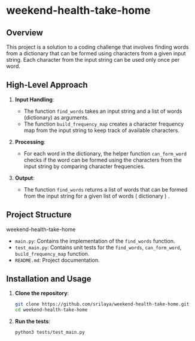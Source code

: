 # weekend-health-take-home

## Overview

This project is a solution to a coding challenge that involves finding words from a dictionary that can be formed using characters from a given input string. Each character from the input string can be used only once per word.

## High-Level Approach

1. **Input Handling**: 
   - The function `find_words` takes an input string and a list of words (dictionary) as arguments.
   - The function `build_frequency_map` creates a character frequency map from the input string to keep track of available characters.

2. **Processing**: 
   - For each word in the dictionary, the helper function `can_form_word` checks if the word can be formed using the characters from the input string by comparing character frequencies.

3. **Output**: 
   - The function `find_words` returns a list of words that can be formed from the input string for a given list of words ( dictionary ) .

## Project Structure

weekend-health-take-home

- `main.py`: Contains the implementation of the `find_words` function.
- `test_main.py`: Contains unit tests for the `find_words`, `can_form_word`, `build_frequency_map` function.
- `README.md`: Project documentation.

## Installation and Usage

1. **Clone the repository**:
    ```bash
    git clone https://github.com/srilaya/weekend-health-take-home.git
    cd weekend-health-take-home
    ```

2. **Run the tests**:
    ```
    python3 tests/test_main.py
    ```